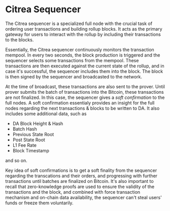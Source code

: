 # Citrea Sequencer

<!-- <figure><img src="../../../.gitbook/assets/block_prod.png" alt=""><figcaption><p>Block Production in Citrea</p></figcaption></figure> -->

The Citrea sequencer is a specialized full node with the crucial task of ordering user transactions and building rollup blocks. It acts as the primary gateway for users to interact with the rollup by including their transactions to the blocks.

Essentially, the Citrea sequencer continuously monitors the transaction mempool. In every two seconds, the block production is triggered and the sequencer selects some transactions from the mempool. These transactions are then executed against the current state of the rollup, and in case it's successful, the sequencer includes them into the block. The block is then signed by the sequencer and broadcasted to the network.

At the time of broadcast, these transactions are also sent to the prover. Until prover submits the batch of transactions into the Bitcoin, these transactions are not finalized. In this case, the sequencer gives a _soft confirmation_ to the full nodes. A soft confirmation essentialy provides an insight for the full nodes regarding the next transactions & blocks to be written to DA. It also includes some additional data, such as

- DA Block Height & Hash
- Batch Hash
- Previous State Root
- Post State Root
- L1 Fee Rate
- Block Timestamp

and so on. 

Key idea of soft confirmations is to get a soft finality from the sequencer regarding the transcations and their orders, and progressing with further transactions until batches are finalized on Bitcoin. It's also important to recall that zero-knowledge proofs are used to ensure the validity of the transactions and the block, and combined with force transaction mechanism and on-chain data availability, the sequencer can't steal users' funds or freeze them voluntarily.

<!-- TODO: Add transaction selection logic a bit here -->
<!-- TODO: Talk more on soft-confirmation fields -->